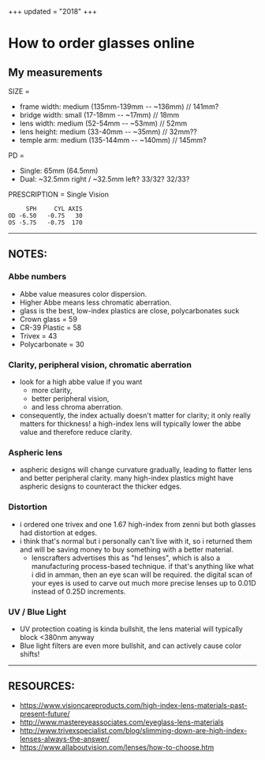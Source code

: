 +++
updated = "2018"
+++
# How to order glasses online

## My measurements

SIZE =
- frame width: medium (135mm-139mm -- ~136mm) // 141mm?
- bridge width: small (17-18mm -- ~17mm) // 18mm
- lens width: medium (52-54mm -- ~53mm) // 52mm
- lens height: medium (33-40mm -- ~35mm) // 32mm??
- temple arm: medium (135-144mm -- ~140mm) // 145mm?

PD =
- Single: 65mm (64.5mm)
- Dual: ~32.5mm right / ~32.5mm left? 33/32? 32/33?

PRESCRIPTION = Single Vision
```
     SPH     CYL AXIS
OD -6.50   -0.75   30
OS -5.75   -0.75  170
```
------------------------------

## NOTES:

### Abbe numbers
- Abbe value measures color dispersion.
- Higher Abbe means less chromatic aberration.
- glass is the best, low-index plastics are close, polycarbonates suck
- Crown glass = 59
- CR-39 Plastic = 58
- Trivex = 43
- Polycarbonate = 30

### Clarity, peripheral vision, chromatic aberration
- look for a high abbe value if you want
  - more clarity,
  - better peripheral vision,
  - and less chroma aberration.
- consequently, the index actually doesn't matter for clarity; it only really matters for thickness! a high-index lens will typically lower the abbe value and therefore reduce clarity.

### Aspheric lens
- aspheric designs will change curvature gradually, leading to flatter lens and better peripheral clarity. many high-index plastics might have aspheric designs to counteract the thicker edges.
  
### Distortion
- i ordered one trivex and one 1.67 high-index from zenni but both glasses had distortion at edges.
- i think that's normal but i personally can't live with it, so i returned them and will be saving money to buy something with a better material.
  - lenscrafters advertises this as "hd lenses", which is also a manufacturing process-based technique. if that's anything like what i did in amman, then an eye scan will be required. the digital scan of your eyes is used to carve out much more precise lenses up to 0.01D instead of 0.25D increments.
  
### UV / Blue Light
- UV protection coating is kinda bullshit, the lens material will typically block <380nm anyway
- Blue light filters are even more bullshit, and can actively cause color shifts!

------------------------------

## RESOURCES:

- https://www.visioncareproducts.com/high-index-lens-materials-past-present-future/
- http://www.mastereyeassociates.com/eyeglass-lens-materials
- http://www.trivexspecialist.com/blog/slimming-down-are-high-index-lenses-always-the-answer/
- https://www.allaboutvision.com/lenses/how-to-choose.htm